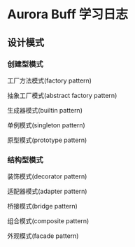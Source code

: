 # Aurora Buff 学习日志

## 设计模式

### 创建型模式

工厂方法模式(factory pattern)

抽象工厂模式(abstract factory pattern)

生成器模式(builtin pattern)

单例模式(singleton pattern)

原型模式(prototype pattern)

### 结构型模式

装饰模式(decorator pattern)

适配器模式(adapter pattern)

桥接模式(bridge pattern)

组合模式(composite pattern)

外观模式(facade pattern)